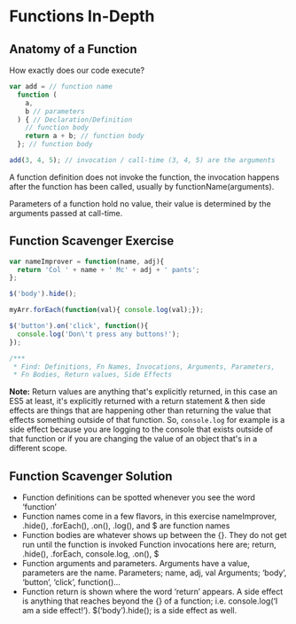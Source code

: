 # Functions In-Depth

## Anatomy of a Function

How exactly does our code execute?

```js
var add = // function name
  function (
    a,
    b // parameters
  ) { // Declaration/Definition
    // function body
    return a + b; // function body
  }; // function body

add(3, 4, 5); // invocation / call-time (3, 4, 5) are the arguments
```

A function definition does not invoke the function, the invocation happens after the function has been called, usually by functionName(arguments).

Parameters of a function hold no value, their value is determined by the arguments passed at call-time.

## Function Scavenger Exercise

```js
var nameImprover = function(name, adj){
  return 'Col ' + name + ' Mc' + adj + ' pants';
};

$('body').hide();

myArr.forEach(function(val){ console.log(val);});

$('button').on('click', function(){
  console.log('Don\'t press any buttons!');
});

/***
 * Find: Definitions, Fn Names, Invocations, Arguments, Parameters, 
 * Fn Bodies, Return values, Side Effects
```

**Note:** Return values are anything that's explicitly returned, in this case an ES5 at least, it's explicitly returned with a return statement & then side effects are things that are happening other than returning the value that effects something outside of that function. So, `console.log` for example is a side effect because you are logging to the console that exists outside of that function or if you are changing the value of an object that's in a different scope.

## Function Scavenger Solution

- Function definitions can be spotted whenever you see the word ‘function’
- Function names come in a few flavors, in this exercise nameImprover, .hide(), .forEach(), .on(), .log(), and $ are function names
- Function bodies are whatever shows up between the {}. They do not get run until the function is invoked
Function invocations here are; return, .hide(), .forEach, console.log, .on(), $
- Function arguments and parameters. Arguments have a value, parameters are the name. Parameters; name, adj, val Arguments; ‘body’, ‘button’, ‘click’, function()…
- Function return is shown where the word ‘return’ appears. A side effect is anything that reaches beyond the {} of a function; i.e. console.log(‘I am a side effect!’). $(‘body’).hide(); is a side effect as well.
